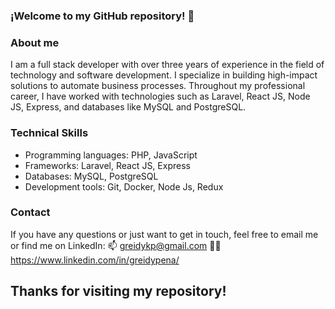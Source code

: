 ### ¡Welcome to my GitHub repository! 👋

### About me

I am a full stack developer with over three years of experience in the field of technology and software development. I specialize in building high-impact solutions to automate business processes. Throughout my professional career, I have worked with technologies such as Laravel, React JS, Node JS, Express, and databases like MySQL and PostgreSQL.

### Technical Skills

- Programming languages: PHP, JavaScript
- Frameworks: Laravel, React JS, Express
- Databases: MySQL, PostgreSQL
- Development tools: Git, Docker, Node Js, Redux

### Contact
If you have any questions or just want to get in touch, feel free to email me or find me on LinkedIn:
📫 greidykp@gmail.com
🚀🔗 https://www.linkedin.com/in/greidypena/

## Thanks for visiting my repository!

